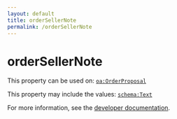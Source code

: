 ```yaml
---
layout: default
title: orderSellerNote
permalink: /orderSellerNote
---
```


# orderSellerNote


This property can be used on: [`oa:OrderProposal`](https://openactive.io/OrderProposal)

This property may include the values: [`schema:Text`](https://schema.org/Text)

For more information, see the [developer documentation](https://developer.openactive.io/data-model/types/).